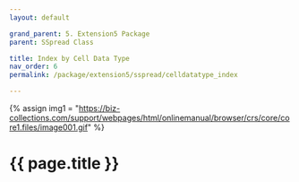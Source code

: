 ```yaml
---
layout: default

grand_parent: 5. Extension5 Package
parent: SSpread Class

title: Index by Cell Data Type
nav_order: 6
permalink: /package/extension5/sspread/celldatatype_index

---
```

{% assign img1 = "https://biz-collections.com/support/webpages/html/onlinemanual/browser/crs/core/core1.files/image001.gif" %}


# {{ page.title }}
